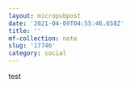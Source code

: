 ```yaml
---
layout: micropubpost
date: '2021-04-09T04:55:46.658Z'
title: ''
mf-collection: note
slug: '17746'
category: social
---
```

test
